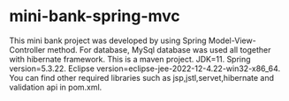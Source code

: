 # mini-bank-spring-mvc
This mini bank project was developed by using Spring Model-View-Controller method. 
For database, MySql database was used all together with hibernate framework.
This is a maven project. 
JDK=11.
Spring version=5.3.22.
Eclipse version=eclipse-jee-2022-12-4.22-win32-x86_64.
You can find other required libraries such as jsp,jstl,servet,hibernate and validation api in pom.xml.


